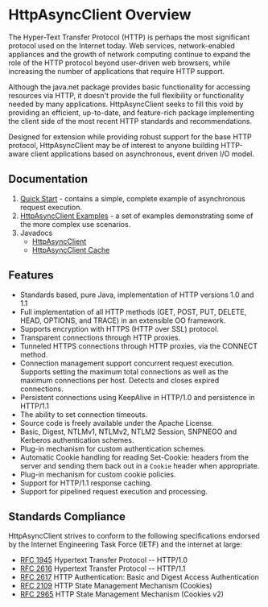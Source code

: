 <!--
    Licensed to the Apache Software Foundation (ASF) under one
    or more contributor license agreements.  See the NOTICE file
    distributed with this work for additional information
    regarding copyright ownership.  The ASF licenses this file
    to you under the Apache License, Version 2.0 (the
    "License"); you may not use this file except in compliance
    with the License.  You may obtain a copy of the License at
    
      http://www.apache.org/licenses/LICENSE-2.0
    
    Unless required by applicable law or agreed to in writing,
    software distributed under the License is distributed on an
    "AS IS" BASIS, WITHOUT WARRANTIES OR CONDITIONS OF ANY
    KIND, either express or implied.  See the License for the
    specific language governing permissions and limitations
    under the License.
-->

HttpAsyncClient Overview
========================

The Hyper-Text Transfer Protocol (HTTP) is perhaps the most significant protocol used on the Internet today. Web
services, network-enabled appliances and the growth of network computing continue to expand the role of the HTTP
protocol beyond user-driven web browsers, while increasing the number of applications that require HTTP support.

Although the java.net package provides basic functionality for accessing resources via HTTP, it doesn't provide the full
flexibility or functionality needed by many applications. HttpAsyncClient seeks to fill this void by providing an
efficient, up-to-date, and feature-rich package implementing the client side of the most recent HTTP standards and
recommendations.

Designed for extension while providing robust support for the base HTTP protocol, HttpAsyncClient may be of interest to
anyone building HTTP-aware client applications based on asynchronous, event driven I/O model.

Documentation
-------------

1. [Quick Start](quickstart.md) - contains a simple, complete example of asynchronous request execution.
1. [HttpAsyncClient Examples](examples.md) - a set of examples demonstrating some of the more complex use scenarios.
1. Javadocs
    - [HttpAsyncClient](./current/httpasyncclient/apidocs/)
    - [HttpAsyncClient Cache](./current/httpasyncclient-cache/apidocs/)

Features
--------

- Standards based, pure Java, implementation of HTTP versions 1.0 and 1.1
- Full implementation of all HTTP methods (GET, POST, PUT, DELETE, HEAD, OPTIONS, and TRACE) in an extensible OO
  framework.
- Supports encryption with HTTPS (HTTP over SSL) protocol.
- Transparent connections through HTTP proxies.
- Tunneled HTTPS connections through HTTP proxies, via the CONNECT method.
- Connection management support concurrent request execution. Supports setting the maximum total connections as well as
  the maximum connections per host. Detects and closes expired connections.
- Persistent connections using KeepAlive in HTTP/1.0 and persistence in HTTP/1.1
- The ability to set connection timeouts.
- Source code is freely available under the Apache License.
- Basic, Digest, NTLMv1, NTLMv2, NTLM2 Session, SNPNEGO and Kerberos authentication schemes.
- Plug-in mechanism for custom authentication schemes.
- Automatic Cookie handling for reading Set-Cookie: headers from the server and sending them back out in a `Cookie`
  header when appropriate.
- Plug-in mechanism for custom cookie policies.
- Support for HTTP/1.1 response caching.
- Support for pipelined request execution and processing.

Standards Compliance
--------------------

HttpAsyncClient strives to conform to the following specifications endorsed by the Internet Engineering Task Force
(IETF) and the internet at large:

- [RFC 1945](http://www.ietf.org/rfc/rfc1945.txt) Hypertext Transfer Protocol -- HTTP/1.0
- [RFC 2616](http://www.ietf.org/rfc/rfc2616.txt) Hypertext Transfer Protocol -- HTTP/1.1
- [RFC 2617](http://www.ietf.org/rfc/rfc2617.txt) HTTP Authentication: Basic and Digest Access Authentication
- [RFC 2109](http://www.ietf.org/rfc/rfc2109.txt) HTTP State Management Mechanism (Cookies)
- [RFC 2965](http://www.ietf.org/rfc/rfc2965.txt) HTTP State Management Mechanism (Cookies v2)
